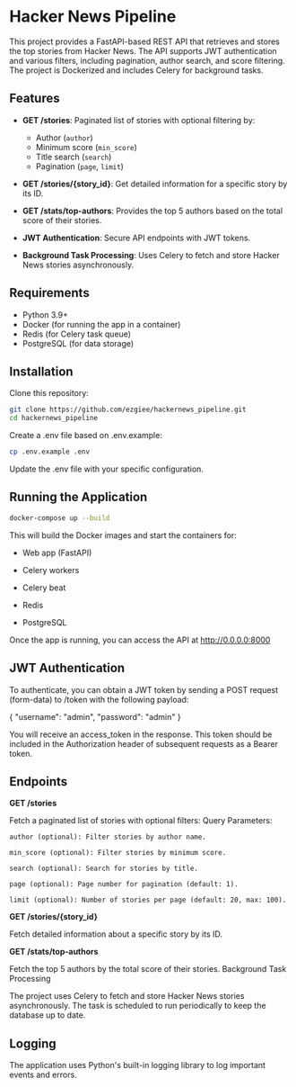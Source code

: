 # Hacker News Pipeline

This project provides a FastAPI-based REST API that retrieves and stores the top stories from Hacker News. The API supports JWT authentication and various filters, including pagination, author search, and score filtering. The project is Dockerized and includes Celery for background tasks.

## Features

- **GET /stories**: Paginated list of stories with optional filtering by:
  - Author (`author`)
  - Minimum score (`min_score`)
  - Title search (`search`)
  - Pagination (`page`, `limit`)

- **GET /stories/{story_id}**: Get detailed information for a specific story by its ID.

- **GET /stats/top-authors**: Provides the top 5 authors based on the total score of their stories.

- **JWT Authentication**: Secure API endpoints with JWT tokens.

- **Background Task Processing**: Uses Celery to fetch and store Hacker News stories asynchronously.

## Requirements

- Python 3.9+
- Docker (for running the app in a container)
- Redis (for Celery task queue)
- PostgreSQL (for data storage)

## Installation

Clone this repository:

```bash
git clone https://github.com/ezgiee/hackernews_pipeline.git
cd hackernews_pipeline
```

Create a .env file based on .env.example:
```bash
cp .env.example .env
```

Update the .env file with your specific configuration.

## Running the Application

```bash
docker-compose up --build
```

This will build the Docker images and start the containers for:

- Web app (FastAPI)

- Celery workers

- Celery beat

- Redis

- PostgreSQL

Once the app is running, you can access the API at http://0.0.0.0:8000


## JWT Authentication

To authenticate, you can obtain a JWT token by sending a POST request (form-data) to /token with the following payload:

{
  "username": "admin",
  "password": "admin"
}

You will receive an access_token in the response. This token should be included in the Authorization header of subsequent requests as a Bearer token.

## Endpoints

**GET /stories**

Fetch a paginated list of stories with optional filters:
Query Parameters:

    author (optional): Filter stories by author name.

    min_score (optional): Filter stories by minimum score.

    search (optional): Search for stories by title.

    page (optional): Page number for pagination (default: 1).

    limit (optional): Number of stories per page (default: 20, max: 100).

**GET /stories/{story_id}**

Fetch detailed information about a specific story by its ID.

**GET /stats/top-authors**

Fetch the top 5 authors by the total score of their stories.
Background Task Processing

The project uses Celery to fetch and store Hacker News stories asynchronously. The task is scheduled to run periodically to keep the database up to date. 

## Logging

The application uses Python's built-in logging library to log important events and errors. 
